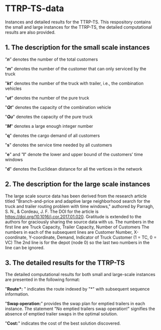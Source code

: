 # TTRP-TS-data
Instances and detailed results for the TTRP-TS. This respository contains the small and large instances for the TTRP-TS, the detailed computational results are also provided.
## 1. The description for the small scale instances

“***n***” denotes the number of the total customers

"***m***" denotes the number of the customer that can only serviced by the truck

"***kt***" denotes the number of the truck with trailer, i.e., the combination vehicles

"***ut***" denotes the number of the pure truck

"***Qt***" denotes the capacity of the combination vehicle

"***Qu***" denotes the capacity of the pure truck

"***M***" denotes a large enough integer number

"**q**" denotes the cargo demand of all customers

"**s**" denotes the service time needed by all customers

"**e**" and "**l**" denote the lower and upper bound of the customers' time windows

"**d**" denotes the Euclidean distance for all the vertices in the network

## 2. The description for the large scale instances
The large scale source data has been derived from the research article titled "Branch-and-price and adaptive large neighborhood search for the truck and trailer routing problem with time windows," authored by Parragh, S. N., & Cordeau, J. F.  The DOI for the article is https://doi.org/10.1016/j.cor.2017.01.020. Gratitude is extended to the authors for graciously sharing the source data with us.
The numbers in the first line are Truck Capacity, Trailer Capacity, Number of Customers
The numbers in each of the subsequent lines are Customer Number, X-coordinate, Y-coordinate, Demand, Indicator of Truck Customer (1 = TC, 0 = VC)
The 2nd line is for the depot (node 0) so the last two numbers in the line can be ignored.

## 3. The detailed results for the TTRP-TS

The detailed computational results for both small and large-scale instances are presented in the following format:

"**Route\*:** " indicates the route indexed by "*" with subsequent sequence information.

"**Swap operation:**" provides the swap plan for emptied trailers in each instance. The statement "No emptied trailers swap operation!" signifies the absence of emptied trailer swaps in the optimal solution.

"**Cost:**" indicates the cost of the best solution discovered.












